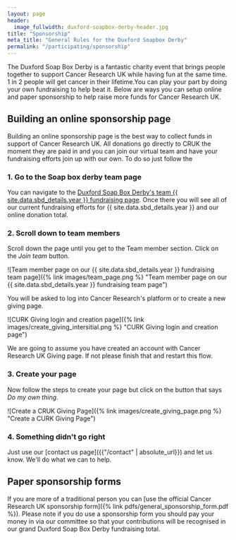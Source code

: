 ```yaml
---
layout: page
header:
  image_fullwidth: duxford-soapbox-derby-header.jpg
title: "Sponsorship"
meta_title: "General Rules for the Duxford Soapbox Derby"
permalink: "/participating/sponsorship"
---
```


The Duxford Soap Box Derby is a fantastic charity event that brings people together to support Cancer Research UK while having fun at the same time. 1 in 2 people will get cancer in their lifetime.You can play your part by doing your own fundraising to help beat it. Below are ways you can setup online and paper sponsorship to help raise more funds for Cancer Research UK.

## Building an online sponsorship page

Building an online sponsorship page is the best way to collect funds in support of Cancer Research UK. All donations go directly to CRUK the moment they are paid in and you can join our virtual team and have your fundraising efforts join up with our own. To do so just follow the 

### 1. Go to the Soap box derby team page

You can navigate to the [Duxford Soap Box Derby's team {{ site.data.sbd_details.year }} fundraising page](https://fundraise.cancerresearchuk.org/team/duxford-soap-box-derbys-team-2025). Once there you will see all of our current fundraising efforts for {{ site.data.sbd_details.year }} and our online donation total.

### 2. Scroll down to team members

Scroll down the page until you get to the Team member section. Click on the _Join team_ button.

![Team member page on our {{ site.data.sbd_details.year }} fundraising team page]({% link images/team_page.png %} "Team member page on our {{ site.data.sbd_details.year }} fundraising team page")

You will be asked to log into Cancer Research's platform or to create a new giving page.

![CURK Giving login and creation page]({% link images/create_giving_intersitial.png %} "CURK Giving login and creation page")

We are going to assume you have created an account with Cancer Research UK Giving page. If not please finish that and restart this flow.

### 3. Create your page

Now follow the steps to create your page but click on the button that says _Do my own thing_.

![Create a CRUK Giving Page]({% link images/create_giving_page.png %} "Create a CURK Giving Page")

### 4. Something didn't go right

Just use our [contact us page]({{"/contact" | absolute_url}}) and let us know. We'll do what we can to help.

## Paper sponsorship forms

If you are more of a traditional person you can [use the official Cancer Research UK sponsorship form]({% link pdfs/general_sponsorship_form.pdf %}). Please note if you do use a sponsorship form you should pay your money in via our committee so that your contributions will be recognised in our grand Duxford Soap Box Derby fundraising total.
